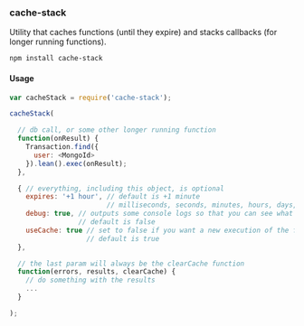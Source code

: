 ### cache-stack
Utility that caches functions (until they expire) and stacks callbacks (for longer running functions).

```
npm install cache-stack
```

#### Usage

```js
var cacheStack = require('cache-stack');

cacheStack(

  // db call, or some other longer running function
  function(onResult) {
    Transaction.find({
      user: <MongoId>
    }).lean().exec(onResult);
  },

  { // everything, including this object, is optional
    expires: '+1 hour', // default is +1 minute
                        // milliseconds, seconds, minutes, hours, days, months, years
    debug: true, // outputs some console logs so that you can see what's happening.
                 // default is false
    useCache: true // set to false if you want a new execution of the function.
                   // default is true
  },

  // the last param will always be the clearCache function
  function(errors, results, clearCache) {
    // do something with the results
    ...
  }

);
```
